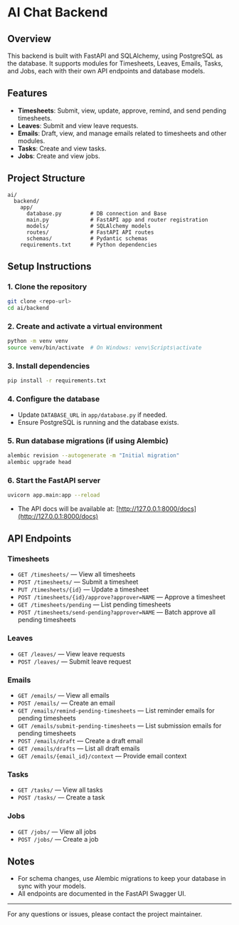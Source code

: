 # AI Chat Backend

## Overview
This backend is built with FastAPI and SQLAlchemy, using PostgreSQL as the database. It supports modules for Timesheets, Leaves, Emails, Tasks, and Jobs, each with their own API endpoints and database models.

## Features
- **Timesheets**: Submit, view, update, approve, remind, and send pending timesheets.
- **Leaves**: Submit and view leave requests.
- **Emails**: Draft, view, and manage emails related to timesheets and other modules.
- **Tasks**: Create and view tasks.
- **Jobs**: Create and view jobs.

## Project Structure
```
ai/
  backend/
    app/
      database.py         # DB connection and Base
      main.py             # FastAPI app and router registration
      models/             # SQLAlchemy models
      routes/             # FastAPI API routes
      schemas/            # Pydantic schemas
    requirements.txt      # Python dependencies
```

## Setup Instructions

### 1. Clone the repository
```bash
git clone <repo-url>
cd ai/backend
```

### 2. Create and activate a virtual environment
```bash
python -m venv venv
source venv/bin/activate  # On Windows: venv\Scripts\activate
```

### 3. Install dependencies
```bash
pip install -r requirements.txt
```

### 4. Configure the database
- Update `DATABASE_URL` in `app/database.py` if needed.
- Ensure PostgreSQL is running and the database exists.

### 5. Run database migrations (if using Alembic)
```bash
alembic revision --autogenerate -m "Initial migration"
alembic upgrade head
```

### 6. Start the FastAPI server
```bash
uvicorn app.main:app --reload
```

- The API docs will be available at: [http://127.0.0.1:8000/docs](http://127.0.0.1:8000/docs)

## API Endpoints

### Timesheets
- `GET /timesheets/` — View all timesheets
- `POST /timesheets/` — Submit a timesheet
- `PUT /timesheets/{id}` — Update a timesheet
- `POST /timesheets/{id}/approve?approver=NAME` — Approve a timesheet
- `GET /timesheets/pending` — List pending timesheets
- `POST /timesheets/send-pending?approver=NAME` — Batch approve all pending timesheets

### Leaves
- `GET /leaves/` — View leave requests
- `POST /leaves/` — Submit leave request

### Emails
- `GET /emails/` — View all emails
- `POST /emails/` — Create an email
- `GET /emails/remind-pending-timesheets` — List reminder emails for pending timesheets
- `GET /emails/submit-pending-timesheets` — List submission emails for pending timesheets
- `POST /emails/draft` — Create a draft email
- `GET /emails/drafts` — List all draft emails
- `GET /emails/{email_id}/context` — Provide email context

### Tasks
- `GET /tasks/` — View all tasks
- `POST /tasks/` — Create a task

### Jobs
- `GET /jobs/` — View all jobs
- `POST /jobs/` — Create a job

## Notes
- For schema changes, use Alembic migrations to keep your database in sync with your models.
- All endpoints are documented in the FastAPI Swagger UI.

---
For any questions or issues, please contact the project maintainer. 
